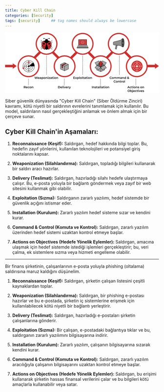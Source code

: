 ```yaml
---
title: Cyber Kill Chain
categories: [Security]
tags: [security]     ## tag names should always be lowercase
---
```


<img src="/assets/attachment/cyberkillchain.png" alt="Cyber Kill Chain">

Siber güvenlik dünyasında "Cyber Kill Chain" (Siber Öldürme Zinciri) kavramı, kötü niyetli bir saldırının evrelerini tanımlamak için kullanılır. Bu model, saldırıların nasıl gerçekleştiğini anlamak ve önlem almak için bir çerçeve sunar.

## Cyber Kill Chain'in Aşamaları:

1. **Reconnaissance (Keşif):** Saldırgan, hedef hakkında bilgi toplar. Bu, hedefin zayıf yönlerini, kullanılan teknolojileri ve potansiyel giriş noktalarını kapsar.
   
2. **Weaponization (Silahlandırma):** Saldırgan, topladığı bilgileri kullanarak bir saldırı aracı hazırlar.
   
3. **Delivery (Teslimat):** Saldırgan, hazırladığı silahı hedefe ulaştırmaya çalışır. Bu, e-posta yoluyla bir bağlantı göndermek veya zayıf bir web sitesini kullanmak gibi olabilir.
   
4. **Exploitation (Sızma):** Saldırganın zararlı yazılımı, hedef sistemde bir güvenlik açığını istismar eder.
   
5. **Installation (Kurulum):** Zararlı yazılım hedef sisteme sızar ve kendini kurar.
   
6. **Command & Control (Komuta ve Kontrol):** Saldırgan, zararlı yazılım üzerinden hedef sistemi uzaktan kontrol etmeye başlar.
   
7. **Actions on Objectives (Hedefe Yönelik Eylemler):** Saldırgan, amacına ulaşmak için hedef sistemde istediği işlemleri gerçekleştirir; bu, veri çalma, ek sistemlere sızma veya hizmeti engelleme olabilir.

---

Bir finans şirketinin, çalışanlarının e-posta yoluyla phishing (oltalama) saldırısına maruz kaldığını düşünelim.

1. **Reconnaissance (Keşif):** Saldırgan, şirketin çalışan listesini çeşitli kaynaklardan toplar.
   
2. **Weaponization (Silahlandırma):** Saldırgan, bir phishing e-postası hazırlar ve bu e-postada, şirketin iç sistemlerine erişmek için kullanılabilecek kötü niyetli bir bağlantı yerleştirir.
   
3. **Delivery (Teslimat):** Saldırgan, hazırladığı e-postaları şirketin çalışanlarına gönderir.
   
4. **Exploitation (Sızma):** Bir çalışan, e-postadaki bağlantıya tıklar ve bu, saldırganın zararlı yazılımını bilgisayarına indirir.
   
5. **Installation (Kurulum):** Zararlı yazılım, çalışanın bilgisayarına sızarak kendini kurar.
   
6. **Command & Control (Komuta ve Kontrol):** Saldırgan, zararlı yazılım aracılığıyla çalışanın bilgisayarını uzaktan kontrol etmeye başlar.
   
7. **Actions on Objectives (Hedefe Yönelik Eylemler):** Saldırgan, bu erişimi kullanarak şirketin hassas finansal verilerini çalar ve bu bilgileri kötü amaçlarla kullanabilir veya satar.